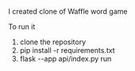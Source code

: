 I created clone of Waffle word game

To run it
1. clone the repository
2. pip install -r requirements.txt
3. flask --app api/index.py run

